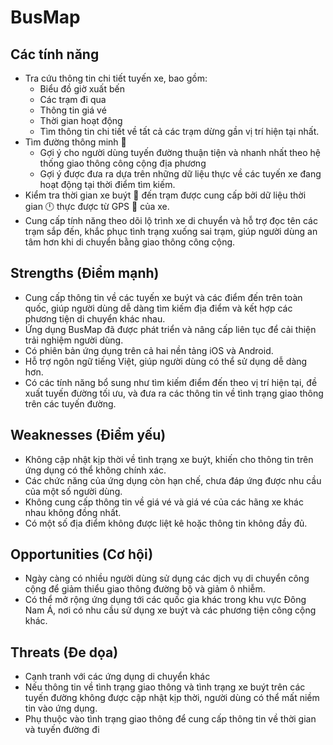 
# BusMap

## Các tính năng

- Tra cứu thông tin chi tiết tuyến xe, bao gồm:
  - Biểu đồ giờ xuất bến
  - Các trạm đi qua
  - Thông tin giá vé
  - Thời gian hoạt động
  - Tìm thông tin chi tiết về tất cả các trạm dừng gần vị trí hiện tại nhất.
- Tìm đường thông minh 🚌
  - Gợi ý cho người dùng tuyến đường thuận tiện và nhanh nhất theo hệ thống giao thông công cộng địa phương
  - Gợi ý được đưa ra dựa trên những dữ liệu thực về các tuyến xe đang hoạt động tại thời điểm tìm kiếm.
- Kiểm tra thời gian xe buýt 🚌 đến trạm được cung cấp bởi dữ liệu thời gian 🕛 thực được từ GPS 📍 của xe.
- Cung cấp tính năng theo dõi lộ trình xe di chuyển và hỗ trợ đọc tên các trạm sắp đến, khắc phục tình trạng xuống sai trạm, giúp người dùng an tâm hơn khi di chuyển bằng giao thông công cộng.

## Strengths (Điểm mạnh)

- Cung cấp thông tin về các tuyến xe buýt và các điểm đến trên toàn quốc, giúp người dùng dễ dàng tìm kiếm địa điểm và kết hợp các phương tiện di chuyển khác nhau.
- Ứng dụng BusMap đã được phát triển và nâng cấp liên tục để cải thiện trải nghiệm người dùng.
- Có phiên bản ứng dụng trên cả hai nền tảng iOS và Android.
- Hỗ trợ ngôn ngữ tiếng Việt, giúp người dùng có thể sử dụng dễ dàng hơn.
- Có các tính năng bổ sung như tìm kiếm điểm đến theo vị trí hiện tại, đề xuất tuyến đường tối ưu, và đưa ra các thông tin về tình trạng giao thông trên các tuyến đường.

## Weaknesses (Điểm yếu)

- Không cập nhật kịp thời về tình trạng xe buýt, khiến cho thông tin trên ứng dụng có thể không chính xác.
- Các chức năng của ứng dụng còn hạn chế, chưa đáp ứng được nhu cầu của một số người dùng.
- Không cung cấp thông tin về giá vé và giá vé của các hãng xe khác nhau không đồng nhất.
- Có một số địa điểm không được liệt kê hoặc thông tin không đầy đủ.

## Opportunities (Cơ hội)

- Ngày càng có nhiều người dùng sử dụng các dịch vụ di chuyển công cộng để giảm thiểu giao thông đường bộ và giảm ô nhiễm.
- Có thể mở rộng ứng dụng tới các quốc gia khác trong khu vực Đông Nam Á, nơi có nhu cầu sử dụng xe buýt và các phương tiện công cộng khác.

## Threats (Đe dọa)

- Cạnh tranh với các ứng dụng di chuyển khác
- Nếu thông tin về tình trạng giao thông và tình trạng xe buýt trên các tuyến đường không được cập nhật kịp thời, người dùng có thể mất niềm tin vào ứng dụng.
- Phụ thuộc vào tình trạng giao thông để cung cấp thông tin về thời gian và tuyến đường đi
